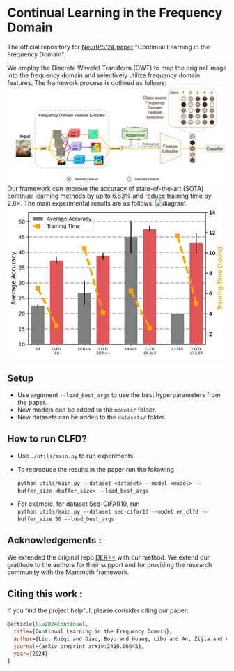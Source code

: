 # Continual Learning in the Frequency Domain

The official repository for [NeurIPS'24 paper](https://arxiv.org/abs/2410.06645) "Continual Learning in the Frequency Domain".

We employ the Discrete Wavelet Transform (DWT) to map the original image into the frequency domain and selectively utilize frequency domain features. The framework process is outlined as follows:
![diagram](images/method.jpg)
Our framework can improve the accuracy of state-of-the-art (SOTA) continual learning methods by up to 6.83% and reduce training time by 2.6×. The main experimental results are as follows:
![diagram](images/result2.png)
![diagram](images/result1.jpg)

## Setup

+ Use argument `--load_best_args` to use the best hyperparameters from the paper.
+ New models can be added to the `models/` folder.
+ New datasets can be added to the `datasets/` folder.

## How to run CLFD?
- Use `./utils/main.py` to run experiments.
- To reproduce the results in the paper run the following  

    `python utils/main.py --dataset <dataset> --model <model> --buffer_size <buffer_size> --load_best_args`
- For example, for dataset Seq-CIFAR10, run \
    `python utils/main.py --dataset seq-cifar10 --model er_clfd --buffer_size 50 --load_best_args`
  
## Acknowledgements :
We extended the original repo [DER++](https://papers.nips.cc/paper/2020/hash/b704ea2c39778f07c617f6b7ce480e9e-Abstract.html) with our method.
We extend our gratitude to the authors for their support and for providing the research community with the Mammoth framework.

## Citing this work :
If you find the project helpful, please consider citing our paper:
```bibtex
@article{liu2024continual,
  title={Continual Learning in the Frequency Domain},
  author={Liu, Ruiqi and Diao, Boyu and Huang, Libo and An, Zijia and An, Zhulin and Xu, Yongjun},
  journal={arXiv preprint arXiv:2410.06645},
  year={2024}
}
```